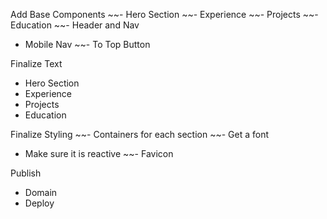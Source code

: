 Add Base Components
~~- Hero Section
~~- Experience
~~- Projects
~~- Education
~~- Header and Nav
- Mobile Nav
~~- To Top Button

Finalize Text
- Hero Section
- Experience
- Projects
- Education

Finalize Styling
~~- Containers for each section
~~- Get a font
- Make sure it is reactive
~~- Favicon

Publish
- Domain
- Deploy